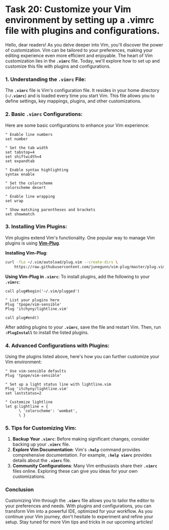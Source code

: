 # Task 20: Customize your Vim environment by setting up a .vimrc file with plugins and configurations.

Hello, dear readers! As you delve deeper into Vim, you'll discover the power of customization. Vim can be tailored to your preferences, making your editing experience even more efficient and enjoyable. The heart of Vim customization lies in the **`.vimrc`** file. Today, we'll explore how to set up and customize this file with plugins and configurations.

### **1. Understanding the `.vimrc` File**:

The **`.vimrc`** file is Vim's configuration file. It resides in your home directory (**`~/.vimrc`**) and is loaded every time you start Vim. This file allows you to define settings, key mappings, plugins, and other customizations.

### **2. Basic `.vimrc` Configurations**:

Here are some basic configurations to enhance your Vim experience:

```
" Enable line numbers
set number

" Set the tab width
set tabstop=4
set shiftwidth=4
set expandtab

" Enable syntax highlighting
syntax enable

" Set the colorscheme
colorscheme desert

" Enable line wrapping
set wrap

" Show matching parentheses and brackets
set showmatch
```

### **3. Installing Vim Plugins**:

Vim plugins extend Vim's functionality. One popular way to manage Vim plugins is using **[Vim-Plug](https://github.com/junegunn/vim-plug)**.

**Installing Vim-Plug**:

```bash
curl -fLo ~/.vim/autoload/plug.vim --create-dirs \
    https://raw.githubusercontent.com/junegunn/vim-plug/master/plug.vim
```

**Using Vim-Plug in `.vimrc`**:
To install plugins, add the following to your **`.vimrc`**:

```
call plug#begin('~/.vim/plugged')

" List your plugins here
Plug 'tpope/vim-sensible'
Plug 'itchyny/lightline.vim'

call plug#end()
```

After adding plugins to your **`.vimrc`**, save the file and restart Vim. Then, run **`:PlugInstall`** to install the listed plugins.

### **4. Advanced Configurations with Plugins**:

Using the plugins listed above, here's how you can further customize your Vim environment:

```
" Use vim-sensible defaults
Plug 'tpope/vim-sensible'

" Set up a light status line with lightline.vim
Plug 'itchyny/lightline.vim'
set laststatus=2

" Customize lightline
let g:lightline = {
      \ 'colorscheme': 'wombat',
      \ }
```

### **5. Tips for Customizing Vim**:

1. **Backup Your `.vimrc`**: Before making significant changes, consider backing up your **`.vimrc`** file.
2. **Explore Vim Documentation**: Vim's **`:help`** command provides comprehensive documentation. For example, **`:help vimrc`** provides details about the **`.vimrc`** file.
3. **Community Configurations**: Many Vim enthusiasts share their **`.vimrc`** files online. Exploring these can give you ideas for your own customizations.

### **Conclusion**

Customizing Vim through the **`.vimrc`** file allows you to tailor the editor to your preferences and needs. With plugins and configurations, you can transform Vim into a powerful IDE, optimized for your workflow. As you continue your Vim journey, don't hesitate to experiment and refine your setup. Stay tuned for more Vim tips and tricks in our upcoming articles!